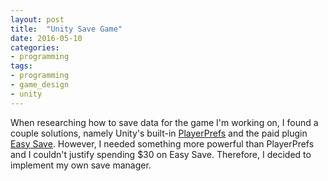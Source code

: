 ```yaml
---
layout: post
title:  "Unity Save Game"
date: 2016-05-10
categories:
- programming
tags:
- programming
- game_design
- unity
---
```


When researching how to save data for the game I'm working on, I found a couple
solutions, namely Unity's built-in [PlayerPrefs][player-prefs] and the paid
plugin [Easy Save][easy-save]. However, I needed something more powerful than
PlayerPrefs and I couldn't justify spending $30 on Easy Save. Therefore, I
decided to implement my own save manager.

<!--more-->

[easy-save]: https://www.assetstore.unity3d.com/en/#!/content/768
[player-prefs]: https://docs.unity3d.com/ScriptReference/PlayerPrefs.html
[unity-persistence]: https://unity3d.com/learn/tutorials/modules/beginner/live-training-archive/persistence-data-saving-loading
